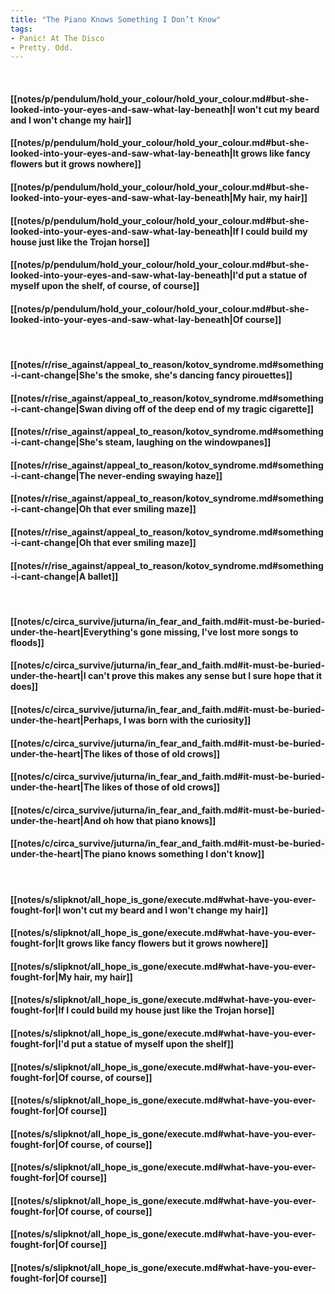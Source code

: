 ```yaml
---
title: "The Piano Knows Something I Don’t Know"
tags:
- Panic! At The Disco
- Pretty. Odd.
---
```

&nbsp;
#### [[notes/p/pendulum/hold_your_colour/hold_your_colour.md#but-she-looked-into-your-eyes-and-saw-what-lay-beneath|I won't cut my beard and I won't change my hair]]
#### [[notes/p/pendulum/hold_your_colour/hold_your_colour.md#but-she-looked-into-your-eyes-and-saw-what-lay-beneath|It grows like fancy flowers but it grows nowhere]]
#### [[notes/p/pendulum/hold_your_colour/hold_your_colour.md#but-she-looked-into-your-eyes-and-saw-what-lay-beneath|My hair, my hair]]
#### [[notes/p/pendulum/hold_your_colour/hold_your_colour.md#but-she-looked-into-your-eyes-and-saw-what-lay-beneath|If I could build my house just like the Trojan horse]]
#### [[notes/p/pendulum/hold_your_colour/hold_your_colour.md#but-she-looked-into-your-eyes-and-saw-what-lay-beneath|I'd put a statue of myself upon the shelf, of course, of course]]
#### [[notes/p/pendulum/hold_your_colour/hold_your_colour.md#but-she-looked-into-your-eyes-and-saw-what-lay-beneath|Of course]]
&nbsp;
#### [[notes/r/rise_against/appeal_to_reason/kotov_syndrome.md#something-i-cant-change|She's the smoke, she's dancing fancy pirouettes]]
#### [[notes/r/rise_against/appeal_to_reason/kotov_syndrome.md#something-i-cant-change|Swan diving off of the deep end of my tragic cigarette]]
#### [[notes/r/rise_against/appeal_to_reason/kotov_syndrome.md#something-i-cant-change|She's steam, laughing on the windowpanes]]
#### [[notes/r/rise_against/appeal_to_reason/kotov_syndrome.md#something-i-cant-change|The never-ending swaying haze]]
#### [[notes/r/rise_against/appeal_to_reason/kotov_syndrome.md#something-i-cant-change|Oh that ever smiling maze]]
#### [[notes/r/rise_against/appeal_to_reason/kotov_syndrome.md#something-i-cant-change|Oh that ever smiling maze]]
#### [[notes/r/rise_against/appeal_to_reason/kotov_syndrome.md#something-i-cant-change|A ballet]]
&nbsp;
#### [[notes/c/circa_survive/juturna/in_fear_and_faith.md#it-must-be-buried-under-the-heart|Everything's gone missing, I've lost more songs to floods]]
#### [[notes/c/circa_survive/juturna/in_fear_and_faith.md#it-must-be-buried-under-the-heart|I can't prove this makes any sense but I sure hope that it does]]
#### [[notes/c/circa_survive/juturna/in_fear_and_faith.md#it-must-be-buried-under-the-heart|Perhaps, I was born with the curiosity]]
#### [[notes/c/circa_survive/juturna/in_fear_and_faith.md#it-must-be-buried-under-the-heart|The likes of those of old crows]]
#### [[notes/c/circa_survive/juturna/in_fear_and_faith.md#it-must-be-buried-under-the-heart|The likes of those of old crows]]
#### [[notes/c/circa_survive/juturna/in_fear_and_faith.md#it-must-be-buried-under-the-heart|And oh how that piano knows]]
#### [[notes/c/circa_survive/juturna/in_fear_and_faith.md#it-must-be-buried-under-the-heart|The piano knows something I don't know]]
&nbsp;
#### [[notes/s/slipknot/all_hope_is_gone/execute.md#what-have-you-ever-fought-for|I won't cut my beard and I won't change my hair]]
#### [[notes/s/slipknot/all_hope_is_gone/execute.md#what-have-you-ever-fought-for|It grows like fancy flowers but it grows nowhere]]
#### [[notes/s/slipknot/all_hope_is_gone/execute.md#what-have-you-ever-fought-for|My hair, my hair]]
#### [[notes/s/slipknot/all_hope_is_gone/execute.md#what-have-you-ever-fought-for|If I could build my house just like the Trojan horse]]
#### [[notes/s/slipknot/all_hope_is_gone/execute.md#what-have-you-ever-fought-for|I'd put a statue of myself upon the shelf]]
#### [[notes/s/slipknot/all_hope_is_gone/execute.md#what-have-you-ever-fought-for|Of course, of course]]
#### [[notes/s/slipknot/all_hope_is_gone/execute.md#what-have-you-ever-fought-for|Of course]]
#### [[notes/s/slipknot/all_hope_is_gone/execute.md#what-have-you-ever-fought-for|Of course, of course]]
#### [[notes/s/slipknot/all_hope_is_gone/execute.md#what-have-you-ever-fought-for|Of course]]
#### [[notes/s/slipknot/all_hope_is_gone/execute.md#what-have-you-ever-fought-for|Of course, of course]]
#### [[notes/s/slipknot/all_hope_is_gone/execute.md#what-have-you-ever-fought-for|Of course]]
#### [[notes/s/slipknot/all_hope_is_gone/execute.md#what-have-you-ever-fought-for|Of course]]
